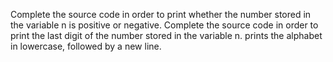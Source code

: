 Complete the source code in order to print whether the number stored in the variable n is positive or negative.
Complete the source code in order to print the last digit of the number stored in the variable n.
prints the alphabet in lowercase, followed by a new line.
